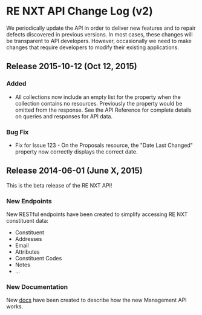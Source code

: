 ---
---
# RE NXT API Change Log (v2)
We periodically update the API in order to deliver new features and to repair defects discovered in previous versions.  In most cases, these changes will be transparent to API developers.  However, occasionally we need to make changes that require developers to modify their existing applications.  

## Release 2015-10-12 (Oct 12, 2015)

### Added
- All collections now include an empty list for the property when the collection contains no resources. Previously the  property would be omitted from the response. See the API Reference for complete details on queries and responses for API data.

### Bug Fix
- Fix for Issue 123 - On the Proposals resource, the "Date Last Changed" property now correctly displays the correct date. 

## Release 2014-06-01 (June X, 2015)

This is the beta release of the RE NXT API!

### New Endpoints

New RESTful endpoints have been created to simplify accessing RE NXT constituent data:

- Constituent 
- Addresses
- Email
- Attributes
- Constituent Codes
- Notes
- ...

### New Documentation

New [docs] have been created to describe how the new Management API works.


[docs]: http://blackbaud-community.github.io/developer.blackbaud.com-renxt/
